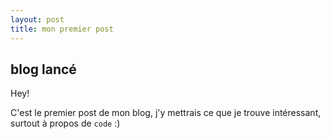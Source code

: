 ```yaml
---
layout: post
title: mon premier post
---
```


## blog lancé

Hey!

C'est le premier post de mon blog, j'y mettrais ce que je trouve intéressant,
surtout à propos de `code` :)
